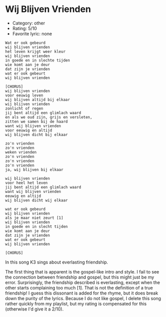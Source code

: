 # Wij Blijven Vrienden

 * Category: other
 * Rating: 5/10
 * Favorite lyric: none

```
Wat er ook gebeurd
wij blijven vrienden
het leven krijgt weer kleur 
wij blijven vrienden
in goede en in slechte tijden
wie komt aan je deur
dat zijn je vrienden
wat er ook gebeurt 
wij blijven vrienden

[CHORUS]
wij blijven vrienden 
voor eeuwig leven
wij blijven altijd bij elkaar
wij blijven vrienden 
zonlicht of regen
jij bent altijd een glimlach waard
en als we oud zijn, grijs en versleten, 
zitten we samen bij de haard
want wij blijven vrienden 
voor eeuwig en altijd
wij blijven dicht bij elkaar

zo'n vrienden 
zo'n vrienden
weken vrienden
zo'n vrienden
zo'n vrienden
zo'n vrienden
ja, wij blijven bij elkaar

wij blijven vrienden 
voor heel het leven
jij bent altijd een glimlach waard
want wij blijven vrienden 
eeuwig en altijd 
wij blijven dicht wij elkaar

wat er ook gebeurd
wij blijven vrienden
als je maar niet zeurt [1]
wij blijven vrienden
in goede en in slecht tijden 
wie komt aan je deur
dat zijn je vrienden
wat er ook gebeurt
wij blijven vrienden

[CHORUS]
```

In this song K3 sings about everlasting friendship.

The first thing that is apparent is the gospel-like intro and style. 
I fail to see the connection between friendship and gospel, but this might just be my error.
Surprisingly, the friendship described is everlasting, except when the other starts complaining too much [1]. 
That is not the definition of a true friendship! I guess this dissonant is added for the rhyme, but it
does break down the purity of the lyrics. Because I do not like gospel, I delete this song rather quickly from my playlist,
but my rating is compensated for this (otherwise I'd give it a 2/10).
